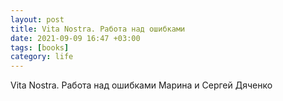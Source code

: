 ```yaml
---
layout: post
title: Vita Nostra. Работа над ошибками
date: 2021-09-09 16:47 +03:00
tags: [books]
category: life
---
```

Vita Nostra. Работа над ошибками
Марина и Сергей Дяченко
